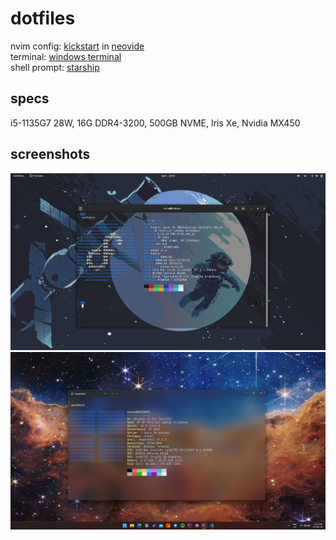 # dotfiles

nvim config: [kickstart](https://github.com/nvim-lua/kickstart.nvim) in [neovide](https://github.com/neovide/neovide)  
terminal: [windows terminal](https://github.com/microsoft/terminal)  
shell prompt: [starship](https://github.com/starship/starship)  

## specs
i5-1135G7 28W, 16G DDR4-3200, 500GB NVME, Iris Xe, Nvidia MX450

## screenshots

![Linux](Pictures/Fedora.png)
![Windows Space](Pictures/windows_space.png)
